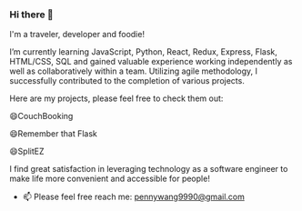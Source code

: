 ### Hi there 👋


I'm a traveler, developer and foodie!

I’m currently learning JavaScript, Python, React, Redux, Express, Flask, HTML/CSS, SQL and gained valuable experience working independently as well as collaboratively within a team. Utilizing agile methodology, I successfully contributed to the completion of various projects.

Here are my projects, please feel free to check them out:

😄CouchBooking

😄Remember that Flask

😄SplitEZ

I find great satisfaction in leveraging technology as a software engineer to make life more convenient and accessible for people!

- 📫 Please feel free reach me: pennywang9990@gmail.com

<!--
**pennywangpw/pennywangpw** is a ✨ _special_ ✨ repository because its `README.md` (this file) appears on your GitHub profile.


